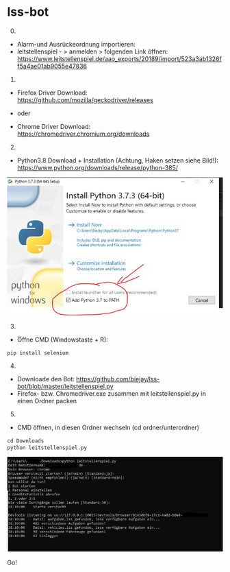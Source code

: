 # lss-bot

0.
* Alarm-und Ausrückeordnung importieren:
* leitstellenspiel - > anmelden > folgenden Link öffnen:
https://www.leitstellenspiel.de/aao_exports/20189/import/523a3ab1326ff5a4ae01ab9055e47836
1.
* Firefox Driver Download:
https://github.com/mozilla/geckodriver/releases

* oder

* Chrome Driver Download:
https://chromedriver.chromium.org/downloads

2.
* Python3.8 Download + Installation (Achtung, Haken setzen siehe Bild!): 
https://www.python.org/downloads/release/python-385/

![Image of Python Installation](https://github.com/biejay/lss-bot/blob/master/haken%20python.JPG)

3.
* Öffne CMD (Windowstaste + R):
```
pip install selenium
```
4.
* Downloade den Bot: https://github.com/biejay/lss-bot/blob/master/leitstellenspiel.py
* Firefox- bzw. Chromedriver.exe zusammen mit leitstellenspiel.py in einen Ordner packen

5.
* CMD öffnen, in diesen Ordner wechseln (cd ordner/unterordner)

```
cd Downloads
python leitstellenspiel.py
```


![Image of LSS Bot](https://github.com/biejay/lss-bot/blob/master/lss%20Bot.JPG)


Go!
